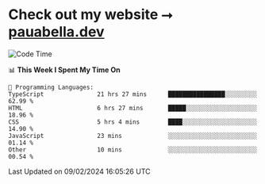 # Check out my website ⭢ [pauabella.dev](https://pauabella.dev)

<!--START_SECTION:waka-->
![Code Time](http://img.shields.io/badge/Code%20Time-2%2C982%20hrs%2036%20mins-blue)

📊 **This Week I Spent My Time On** 

```text
💬 Programming Languages: 
TypeScript               21 hrs 27 mins      ████████████████░░░░░░░░░   62.99 % 
HTML                     6 hrs 27 mins       █████░░░░░░░░░░░░░░░░░░░░   18.96 % 
CSS                      5 hrs 4 mins        ████░░░░░░░░░░░░░░░░░░░░░   14.90 % 
JavaScript               23 mins             ░░░░░░░░░░░░░░░░░░░░░░░░░   01.14 % 
Other                    10 mins             ░░░░░░░░░░░░░░░░░░░░░░░░░   00.54 % 
```


 Last Updated on 09/02/2024 16:05:26 UTC
<!--END_SECTION:waka-->
